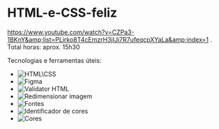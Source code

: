 # HTML-e-CSS-feliz
https://www.youtube.com/watch?v=CZPa3-1BKnY&amp;list=PLirko8T4cEmzrH3jIJi7R7ufeqcpXYaLa&amp;index=1 . Total horas: aprox. 15h30

Tecnologias e ferramentas úteis:<br>
- ![HTML\CSS](https://developer.mozilla.org/pt-BR/docs/Web/HTML)<br>
- ![Figma](https://www.figma.com)<br>
- ![Validator HTML](https://validator.w3.org/) <br>
- ![Redimensionar imagem](https://www.iloveimg.com/pt/redimensionar-imagem#resize-options,pixels)
- ![Fontes](https://fonts.google.com/)
- ![Identificador de cores](https://imagecolorpicker.com/pt-pt)
- ![Cores](https://coolors.co/)
